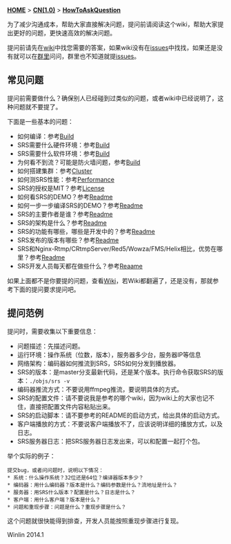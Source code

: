 [**HOME**](Home) > [**CN(1.0)**](v1_CN_Home) > [**HowToAskQuestion**](v1_CN_HowToAskQuestion)

为了减少沟通成本，帮助大家直接解决问题，提问前请阅读这个wiki，帮助大家提出更好的问题，更快速高效的解决问题。

提问前请先在[wiki][wiki]中找您需要的答案，如果wiki没有在[issues][issues]中找找，如果还是没有就可以在[群里][group]问问，群里也不知道就提[issues][new]。

## 常见问题

提问前需要做什么？确保别人已经碰到过类似的问题，或者wiki中已经说明了，这种问题就不要提了。

下面是一些基本的问题：

* 如何编译：参考[Build](v1_CN_Build)
* SRS需要什么硬件环境：参考[Build](v1_CN_Build)
* SRS需要什么软件环境：参考[Build](v1_CN_Build)
* 为何看不到流？可能是防火墙问题，参考[Build](v1_CN_Build)
* 如何搭建集群：参考[Cluster](v1_Cluster)
* 如何测SRS性能：参考[Performance](v1_CN_Performance)
* SRS的授权是MIT？参考[License](https://github.com/ossrs/srs/blob/master/LICENSE)
* 如何看SRS的DEMO？参考[Readme](https://github.com/ossrs/srs/tree/1.0release#usagesimple)
* 如何一步一步编译SRS的DEMO？参考[Readme](https://github.com/ossrs/srs/tree/1.0release#usagedetail)
* SRS的主要作者是谁？参考[Readme](https://github.com/ossrs/srs/tree/1.0release#authors)
* SRS的架构是什么？参考[Readme](https://github.com/ossrs/srs/tree/1.0release#architecture)
* SRS的功能有哪些，哪些是开发中的？参考[Readme](https://github.com/ossrs/srs/tree/1.0release#summary)
* SRS发布的版本有哪些？参考[Readme](https://github.com/ossrs/srs/tree/1.0release#releases)
* SRS和Nginx-Rtmp/CRtmpServer/Red5/Wowza/FMS/Helix相比，优势在哪里？参考[Readme](https://github.com/ossrs/srs/tree/1.0release#compare)
* SRS开发人员每天都在做些什么？参考[Reaame](https://github.com/ossrs/srs/tree/1.0release#history)

如果上面都不是你要提的问题，查看[Wiki](https://github.com/ossrs/srs/wiki)，若Wiki都翻遍了，还是没有，那就参考下面的提问要求提问吧。

## 提问范例

提问时，需要收集以下重要信息：
* 问题描述：先描述问题。
* 运行环境：操作系统（位数，版本），服务器多少台，服务器IP等信息
* 网络架构：编码器如何推流到SRS，SRS如何分发到播放器。
* SRS的版本：是master分支最新代码，还是某个版本。执行命令获取SRS的版本：`./objs/srs -v`
* 编码器推流方式：不要说用ffmpeg推流，要说明具体的方式。
* SRS的配置文件：请不要说我是参考的哪个wiki，因为wiki上的大家也记不住，直接把配置文件内容粘贴出来。
* SRS的启动脚本：请不要参考的README的启动方式，给出具体的启动方式。
* 客户端播放的方式：不要说客户端播放不了，应该说明详细的播放方式，以及日志。
* SRS服务器日志：把SRS服务器日志发出来，可以和配置一起打个包。

举个实际的例子：

    提交bug，或者问问题时，说明以下情况：
    * 系统：什么操作系统？32位还是64位？编译器版本多少？
    * 编码器：用什么编码器？版本是什么？编码参数是什么？流地址是什么？
    * 服务器：用SRS什么版本？配置是什么？日志是什么？
    * 客户端：用什么客户端？版本是什么？
    * 问题和重现步骤：问题是什么？重现步骤是什么？

这个问题就很快能得到排查，开发人员能按照重现步骤进行复现。

Winlin 2014.1

[wiki]: https://github.com/ossrs/srs/wiki/Home
[issues]: https://github.com/ossrs/srs/issues?q=
[group]: https://github.com/ossrs/srs/wiki/v1_CN_Contact
[new]: https://github.com/ossrs/srs/issues/new
